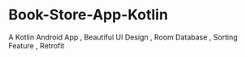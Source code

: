 # Book-Store-App-Kotlin
A Kotlin Android App , Beautiful UI Design , Room Database , Sorting Feature , Retrofit  
